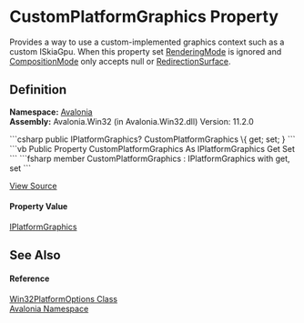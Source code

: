 # CustomPlatformGraphics Property


Provides a way to use a custom-implemented graphics context such as a custom ISkiaGpu. When this property set <a href="P_Avalonia_Win32PlatformOptions_RenderingMode">RenderingMode</a> is ignored and <a href="P_Avalonia_Win32PlatformOptions_CompositionMode">CompositionMode</a> only accepts null or <a href="T_Avalonia_Win32CompositionMode">RedirectionSurface</a>.



## Definition
**Namespace:** <a href="N_Avalonia">Avalonia</a>  
**Assembly:** Avalonia.Win32 (in Avalonia.Win32.dll) Version: 11.2.0

<Tabs groupId="api-code-preview">
<TabItem value="csharp" label="C#">
```csharp
public IPlatformGraphics? CustomPlatformGraphics \{ get; set; }
```
</TabItem>
<TabItem value="vb" label="VB">
```vb
Public Property CustomPlatformGraphics As IPlatformGraphics
	Get
	Set
```
</TabItem>
<TabItem value="fsharp" label="F#">
```fsharp
member CustomPlatformGraphics : IPlatformGraphics with get, set
```
</TabItem>
</Tabs>



<a href="https://github.com/AvaloniaUI/Avalonia/tree/master/src/Windows/Avalonia.Win32/Win32PlatformOptions.cs#L166" title="View the source code">View Source</a>



#### Property Value
<a href="T_Avalonia_Platform_IPlatformGraphics">IPlatformGraphics</a>

## See Also


#### Reference
<a href="T_Avalonia_Win32PlatformOptions">Win32PlatformOptions Class</a>  
<a href="N_Avalonia">Avalonia Namespace</a>  
